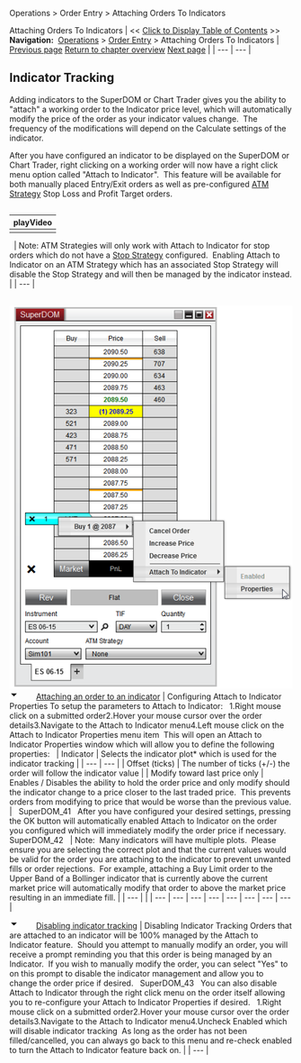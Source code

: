 ﻿
Operations > Order Entry > Attaching Orders To Indicators

Attaching Orders To Indicators
| << [Click to Display Table of Contents](attachingorderstoindicators.md) >> **Navigation:**     [Operations](operations-1.md) > [Order Entry](order_entry-1.md) > Attaching Orders To Indicators | [Previous page](order_entry-1.md) [Return to chapter overview](order_entry-1.md) [Next page](simulated_stop_orders-1.md) |
| --- | --- |
## Indicator Tracking
Adding indicators to the SuperDOM or Chart Trader gives you the ability to "attach" a working order to the Indicator price level, which will automatically modify the price of the order as your indicator values change.  The frequency of the modifications will depend on the Calculate settings of the indicator.
   

After you have configured an indicator to be displayed on the SuperDOM or Chart Trader, right clicking on a working order will now have a right click menu option called "Attach to Indicator".  This feature will be available for both manually placed Entry/Exit orders as well as pre-configured [ATM Strategy](atm_strategy-1.md) Stop Loss and Profit Target orders.
## 
| playVideo |
| --- |
|  |

 
| Note: ATM Strategies will only work with Attach to Indicator for stop orders which do not have a [Stop Strategy](stop_strategy-1.md) configured.  Enabling Attach to Indicator on an ATM Strategy which has an associated Stop Strategy will disable the Stop Strategy and will then be managed by the indicator instead. |
| --- |

 
![SuperDOM_40](superdom_40.png)
![tog_minus](tog_minus-1.gif)        [Attaching an order to an indicator](javascript:HMToggle('toggle','AttachingAnOrderToAnIndicator','AttachingAnOrderToAnIndicator_ICON'))
| Configuring Attach to Indicator Properties To setup the parameters to Attach to Indicator:   1.Right mouse click on a submitted order2.Hover your mouse cursor over the order details3.Navigate to the Attach to Indicator menu4.Left mouse click on the Attach to Indicator Properties menu item  This will open an Attach to Indicator Properties window which will allow you to define the following properties:     | Indicator | Selects the indicator plot* which is used for the indicator tracking | | --- | --- | | Offset (ticks) | The number of ticks (+/-) the order will follow the indicator value | | Modify toward last price only | Enables / Disables the ability to hold the order price and only modify should the indicator change to a price closer to the last traded price.  This prevents orders from modifying to price that would be worse than the previous value. |      SuperDOM_41   After you have configured your desired settings, pressing the OK button will automatically enabled Attach to Indicator on the order you configured which will immediately modify the order price if necessary.   SuperDOM_42     | Note:  Many indicators will have multiple plots.  Please ensure you are selecting the correct plot and that the current values would be valid for the order you are attaching to the indicator to prevent unwanted fills or order rejections.  For example, attaching a Buy Limit order to the Upper Band of a Bollinger indicator that is currently above the current market price will automatically modify that order to above the market price resulting in an immediate fill. | | --- | |
| --- | --- | --- | --- | --- | --- | --- | --- |

![tog_minus](tog_minus-1.gif)        [Disabling indicator tracking](javascript:HMToggle('toggle','DisablingIndicatorTracking','DisablingIndicatorTracking_ICON'))
| Disabling Indicator Tracking Orders that are attached to an indicator will be 100% managed by the Attach to Indicator feature.  Should you attempt to manually modify an order, you will receive a prompt reminding you that this order is being managed by an Indicator.  If you wish to manually modify the order, you can select "Yes" to on this prompt to disable the indicator management and allow you to change the order price if desired.   SuperDOM_43   You can also disable Attach to Indicator through the right click menu on the order itself allowing you to re-configure your Attach to Indicator Properties if desired.   1.Right mouse click on a submitted order2.Hover your mouse cursor over the order details3.Navigate to the Attach to Indicator menu4.Uncheck Enabled which will disable indicator tracking  As long as the order has not been filled/cancelled, you can always go back to this menu and re-check enabled to turn the Attach to Indicator  feature back on. |
| --- |
